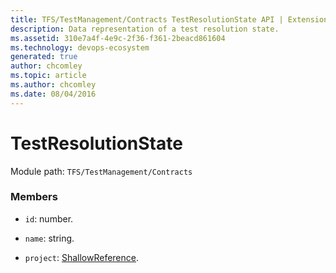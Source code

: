 ```yaml
---
title: TFS/TestManagement/Contracts TestResolutionState API | Extensions for Azure DevOps Services
description: Data representation of a test resolution state.
ms.assetid: 310e7a4f-4e9c-2f36-f361-2beacd861604
ms.technology: devops-ecosystem
generated: true
author: chcomley
ms.topic: article
ms.author: chcomley
ms.date: 08/04/2016
---
```


# TestResolutionState

Module path: `TFS/TestManagement/Contracts`


### Members

* `id`: number. 

* `name`: string. 

* `project`: [ShallowReference](../../../TFS/TestManagement/Contracts/ShallowReference.md). 

